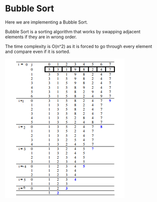 # Bubble Sort

Here we are implementing a Bubble Sort.

Bubble Sort is a  sorting algorithm that works by  swapping adjacent elements if they are in wrong order.

The time complexity is O(n^2) as it is forced to go through every element and compare even if it is sorted.

![Bubble Sort](../Images/bubble-sort.png)
